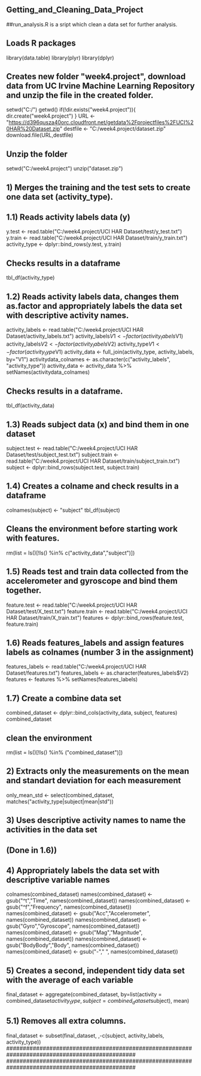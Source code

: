 
## Getting_and_Cleaning_Data_Project
##run_analysis.R is a sript which clean a data set for further analysis.

## Loads R packages

library(data.table)
library(plyr)
library(dplyr)

## Creates new folder "week4.project", download data from UC Irvine Machine Learning Repository and unzip the file in the created folder.

setwd("C:/")
getwd()
if(!dir.exists("week4.project")){
  dir.create("week4.project")
}
URL <- "https://d396qusza40orc.cloudfront.net/getdata%2Fprojectfiles%2FUCI%20HAR%20Dataset.zip"
destfile <- "C:/week4.project/dataset.zip"
download.file(URL,destfile)

## Unzip the folder

setwd("C:/week4.project")
unzip("dataset.zip")

## 1) Merges the training and the test sets to create one data set (activity_type). 
## 1.1) Reads activity labels data (y) 

y.test <- read.table("C:/week4.project/UCI HAR Dataset/test/y_test.txt") 
y.train <- read.table("C:/week4.project/UCI HAR Dataset/train/y_train.txt") 
activity_type <- dplyr::bind_rows(y.test, y.train)

## Checks  results in a dataframe
tbl_df(activity_type)

## 1.2) Reads activity labels data, changes them as.factor and appropriately labels the data set with descriptive activity names.
activity_labels <- read.table("C:/week4.project/UCI HAR Dataset/activity_labels.txt")
activity_labels$V1 <- factor(activity_labels$V1)
activity_labels$V2 <- factor(activity_labels$V2)
activity_type$V1 <- factor(activity_type$V1)
activity_data <- full_join(activity_type, activity_labels, by="V1") 
activitydata_colnames <- as.character(c("activity_labels", "activity_type"))
activity_data <- activity_data %>% setNames(activitydata_colnames)

## Checks results in a dataframe.
tbl_df(activity_data)

## 1.3) Reads subject data (x) and bind them in one dataset
subject.test <- read.table("C:/week4.project/UCI HAR Dataset/test/subject_test.txt") 
subject.train <- read.table("C:/week4.project/UCI HAR Dataset/train/subject_train.txt") 
subject <- dplyr::bind_rows(subject.test, subject.train)

## 1.4) Creates a colname and check results in a dataframe
colnames(subject) <- "subject"
tbl_df(subject)

## Cleans the environment before starting work with features. 
rm(list = ls()[!ls() %in% c("activity_data","subject")])

## 1.5) Reads test and train data collected from the accelerometer and gyroscope and bind them together.
feature.test <- read.table("C:/week4.project/UCI HAR Dataset/test/X_test.txt")
feature.train <- read.table("C:/week4.project/UCI HAR Dataset/train/X_train.txt")
features <- dplyr::bind_rows(feature.test, feature.train)

## 1.6) Reads features_labels and assign features labels as colnames (number 3 in the assignment)
features_labels <- read.table("C:/week4.project/UCI HAR Dataset/features.txt")
features_labels <- as.character(features_labels$V2)
features <- features %>% setNames(features_labels)

## 1.7) Create a combine data set
combined_dataset  <- dplyr::bind_cols(activity_data, subject, features)
combined_dataset

## clean the environment
rm(list = ls()[!ls() %in% ("combined_dataset")])


## 2) Extracts only the measurements on the mean and standart deviation for each measurement
only_mean_std <- select(combined_dataset, matches("activity_type|subject|mean|std"))

## 3) Uses descriptive activity names to name the activities in the data set
## (Done in 1.6))

## 4) Appropriately labels the data set with descriptive variable names
colnames(combined_dataset)
names(combined_dataset) <- gsub("^t","Time", names(combined_dataset))
names(combined_dataset) <- gsub("^f","Frequency", names(combined_dataset))
names(combined_dataset) <- gsub("Acc","Accelerometer", names(combined_dataset))
names(combined_dataset) <- gsub("Gyro","Gyroscope", names(combined_dataset))
names(combined_dataset) <- gsub("Mag","Magnitude", names(combined_dataset))
names(combined_dataset) <- gsub("BodyBody","Body", names(combined_dataset))
names(combined_dataset) <- gsub("-"," ", names(combined_dataset))

## 5) Creates a second, independent tidy data set with the average of each variable 
final_dataset <- aggregate(combined_dataset, by=list(activity = combined_dataset$activity_type, 
                                                     subject = combined_dataset$subject), mean)

## 5.1) Removes all extra columns. 
final_dataset <- subset(final_dataset, ,-c(subject, activity_labels, activity_type))
###############################################################################################
###############################################################################################



